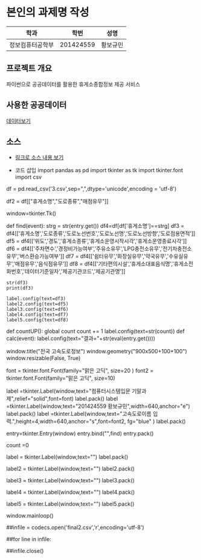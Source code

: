 # 본인의 과제명 작성

학과 | 학번 | 성명
---- | ---- | ---- 
정보컴퓨터공학부 |201424559 |황보규민


## 프로젝트 개요
파이썬으로 공공데이터를 활용한 휴게소종합정보 제공 서비스

## 사용한 공공데이터 
[데이터보기](https://github.com/ghkdqhrbals/computerSystem/blob/master/3.csv)

## 소스
* [링크로 소스 내용 보기](https://github.com/ghkdqhrbals/computerSystem/blob/master/201424559_황보규민.py) 

* 코드 삽입
import pandas as pd
import tkinter as tk
import tkinter.font
import csv

df = pd.read_csv('3.csv',sep=",",dtype='unicode',encoding = 'utf-8')

df2 = df[["휴게소명","도로종류","매점유무"]]


window=tkinter.Tk()

def find(event):
    strg = str(entry.get())
    df4=df[df['휴게소명']==strg]
    df3 = df4[['휴게소명','도로종류','도로노선번호','도로노선명','도로노선방향','도로점용면적']]
    df5 = df4[['위도','경도','휴게소종류','휴게소운영시작시각','휴게소운영종료시각']]
    df6 = df4[['주차면수','경정비가능여부','주유소유무','LPG충전소유무','전기차충전소유무','버스환승가능여부']]
    df7 = df4[['쉼터유무','화장실유무','약국유무','수유실유무','매점유무','음식점유무']]
    df8 = df4[['기타편의시설','휴게소대표음식명','휴게소전화번호','데이터기준일자','제공기관코드','제공기관명']]

    str(df3)
    print(df3)

    label.config(text=df3)
    label2.config(text=df5)
    label3.config(text=df6)
    label4.config(text=df7)
    label5.config(text=df8)
def countUP():
    global count
    count += 1
    label.config(text=str(count))
def calc(event):
    label.config(text="결과="+str(eval(entry.get())))

window.title("전국 고속도로정보")
window.geometry("900x500+100+100")
window.resizable(False, True)

font = tkinter.font.Font(family="맑은 고딕", size=20 )
font2 = tkinter.font.Font(family="맑은 고딕", size=10)

label =tkinter.Label(window,text="컴퓨터시스템입문 기말과제",relief="solid",font=font)
label.pack()
label =tkinter.Label(window,text="201424559 황보규민",width=640,anchor="e")
label.pack()
label =tkinter.Label(window,text="고속도로이름 입력.",height=4,width=640,anchor="s",font=font2, fg="blue" )
label.pack()

entry=tkinter.Entry(window)
entry.bind("<Return>",find)
entry.pack()

count =0


label = tkinter.Label(window,text="")
label.pack()

label2 = tkinter.Label(window,text="")
label2.pack()

label3 = tkinter.Label(window,text="")
label3.pack()

label4 = tkinter.Label(window,text="")
label4.pack()

label5 = tkinter.Label(window,text="")
label5.pack()






window.mainloop()

##infile = codecs.open('final2.csv','r',encoding='utf-8')

##for line in infile:


##infile.close()
